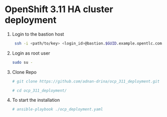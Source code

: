 # OpenShift 3.11 HA cluster deployment

1. Login to the bastion host

	``` bash
	 ssh -i <path/to/key> <login_id>@bastion.$GUID.example.opentlc.com
	 ```
2. Login as root user
	``` bash
	sudo su -
	```
3. Clone Repo
	``` bash
  	# git clone https://github.com/adnan-drina/ocp_311_deployment.git
	```
	``` bash
	# cd ocp_311_deployment/ 
	```
4. To start the installation
	``` bash
	# ansible-playbook ./ocp_deployment.yaml